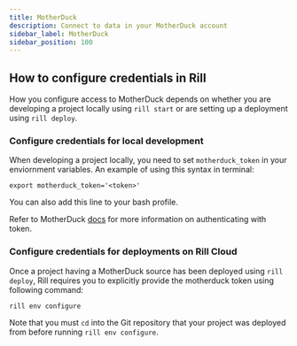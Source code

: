 ```yaml
---
title: MotherDuck
description: Connect to data in your MotherDuck account
sidebar_label: MotherDuck
sidebar_position: 100
---
```


<!-- WARNING: There are links to this page in source code. If you move it, find and replace the links and consider adding a redirect in docusaurus.config.js. -->

## How to configure credentials in Rill

How you configure access to MotherDuck depends on whether you are developing a project locally using `rill start` or are setting up a deployment using `rill deploy`.

### Configure credentials for local development

When developing a project locally, you need to set `motherduck_token` in your enviornment variables. 
An example of using this syntax in terminal:
```
export motherduck_token='<token>'
```
You can also add this line to your bash profile.

Refer to MotherDuck [docs](https://motherduck.com/docs/authenticating-to-motherduck/#using-the-service-token-to-connect) for more information on authenticating with token.

### Configure credentials for deployments on Rill Cloud

Once a project having a MotherDuck source has been deployed using `rill deploy`, Rill requires you to explicitly provide the motherduck token using following command:
```
rill env configure
```
Note that you must `cd` into the Git repository that your project was deployed from before running `rill env configure`.
